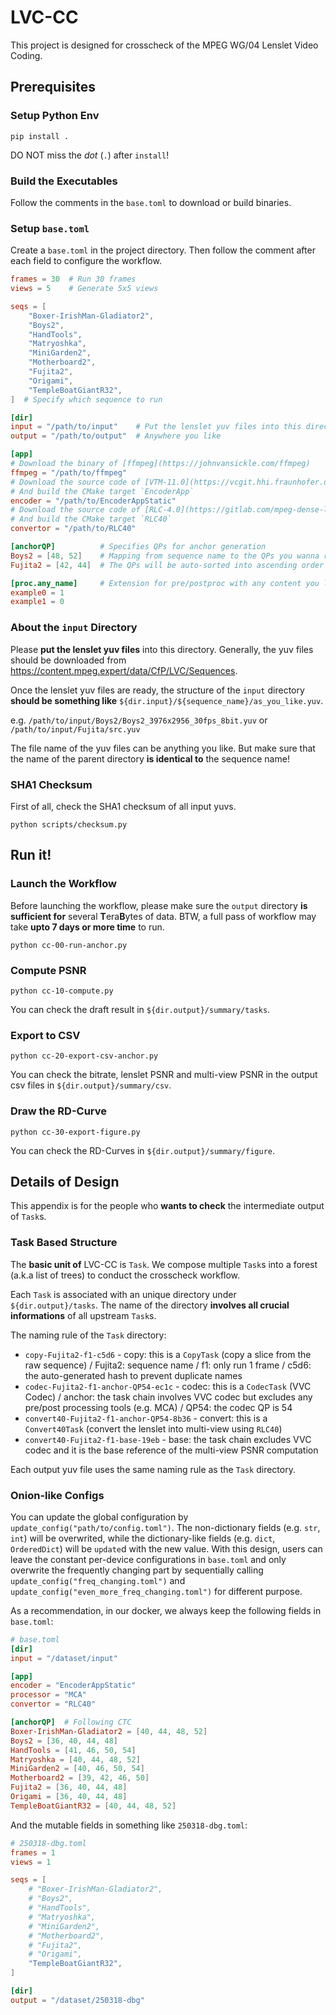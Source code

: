 # LVC-CC

This project is designed for crosscheck of the MPEG WG/04 Lenslet Video Coding.

## Prerequisites

### Setup Python Env

```shell
pip install .
```

DO NOT miss the *dot* (`.`) after `install`!

### Build the Executables

Follow the comments in the `base.toml` to download or build binaries.

### Setup `base.toml`

Create a `base.toml` in the project directory. Then follow the comment after each field to configure the workflow.

```toml
frames = 30  # Run 30 frames
views = 5    # Generate 5x5 views

seqs = [
    "Boxer-IrishMan-Gladiator2",
    "Boys2",
    "HandTools",
    "Matryoshka",
    "MiniGarden2",
    "Motherboard2",
    "Fujita2",
    "Origami",
    "TempleBoatGiantR32",
]  # Specify which sequence to run

[dir]
input = "/path/to/input"    # Put the lenslet yuv files into this directory
output = "/path/to/output"  # Anywhere you like

[app]
# Download the binary of [ffmpeg](https://johnvansickle.com/ffmpeg)
ffmpeg = "/path/to/ffmpeg"
# Download the source code of [VTM-11.0](https://vcgit.hhi.fraunhofer.de/jvet/VVCSoftware_VTM/-/tree/VTM-11.0)
# And build the CMake target `EncoderApp`
encoder = "/path/to/EncoderAppStatic"
# Download the source code of [RLC-4.0](https://gitlab.com/mpeg-dense-light-field/rlc/-/tree/version4.0)
# And build the CMake target `RLC40`
convertor = "/path/to/RLC40"

[anchorQP]          # Specifies QPs for anchor generation
Boys2 = [48, 52]    # Mapping from sequence name to the QPs you wanna run
Fujita2 = [42, 44]  # The QPs will be auto-sorted into ascending order

[proc.any_name]     # Extension for pre/postproc with any content you like
example0 = 1
example1 = 0
```

### About the `input` Directory

Please **put the lenslet yuv files** into this directory. Generally, the yuv files should be downloaded from https://content.mpeg.expert/data/CfP/LVC/Sequences.

Once the lenslet yuv files are ready, the structure of the `input` directory **should be something like** `${dir.input}/${sequence_name}/as_you_like.yuv`.

e.g. `/path/to/input/Boys2/Boys2_3976x2956_30fps_8bit.yuv` or `/path/to/input/Fujita/src.yuv`

The file name of the yuv files can be anything you like. But make sure that the name of the parent directory **is identical to** the sequence name!

### SHA1 Checksum

First of all, check the SHA1 checksum of all input yuvs.

```shell
python scripts/checksum.py
```

## Run it!

### Launch the Workflow

Before launching the workflow, please make sure the `output` directory **is sufficient for** several **T**era**B**ytes of data. BTW, a full pass of workflow may take **upto 7 days or more time** to run.

```shell
python cc-00-run-anchor.py
```

### Compute PSNR

```shell
python cc-10-compute.py
```

You can check the draft result in `${dir.output}/summary/tasks`.

### Export to CSV

```shell
python cc-20-export-csv-anchor.py
```

You can check the bitrate, lenslet PSNR and multi-view PSNR in the output csv files in `${dir.output}/summary/csv`.

### Draw the RD-Curve

```shell
python cc-30-export-figure.py
```

You can check the RD-Curves in `${dir.output}/summary/figure`.

## Details of Design

This appendix is for the people who **wants to check** the intermediate output of `Task`s.

### Task Based Structure

The **basic unit of** LVC-CC is `Task`. We compose multiple `Task`s into a forest (a.k.a list of trees) to conduct the crosscheck workflow.

Each `Task` is associated with an unique directory under `${dir.output}/tasks`. The name of the directory **involves all crucial informations** of all upstream `Task`s.

The naming rule of the `Task` directory:

- `copy-Fujita2-f1-c5d6` - copy: this is a `CopyTask` (copy a slice from the raw sequence) / Fujita2: sequence name / f1: only run 1 frame / c5d6: the auto-generated hash to prevent duplicate names
- `codec-Fujita2-f1-anchor-QP54-ec1c` - codec: this is a `CodecTask` (VVC Codec) / anchor: the task chain involves VVC codec but excludes any pre/post processing tools (e.g. MCA) / QP54: the codec QP is 54
- `convert40-Fujita2-f1-anchor-QP54-8b36` - convert: this is a `Convert40Task` (convert the lenslet into multi-view using `RLC40`)
- `convert40-Fujita2-f1-base-19eb` - base: the task chain excludes VVC codec and it is the base reference of the multi-view PSNR computation

Each output yuv file uses the same naming rule as the `Task` directory.

### Onion-like Configs

You can update the global configuration by `update_config("path/to/config.toml")`. The non-dictionary fields (e.g. `str`, `int`) will be overwrited, while the dictionary-like fields (e.g. `dict`, `OrderedDict`) will be `update`d with the new value. With this design, users can leave the constant per-device configurations in `base.toml` and only overwrite the frequently changing part by sequentially calling `update_config("freq_changing.toml")` and `update_config("even_more_freq_changing.toml")` for different purpose.

As a recommendation, in our docker, we always keep the following fields in `base.toml`:

```toml
# base.toml
[dir]
input = "/dataset/input"

[app]
encoder = "EncoderAppStatic"
processor = "MCA"
convertor = "RLC40"

[anchorQP]  # Following CTC
Boxer-IrishMan-Gladiator2 = [40, 44, 48, 52]
Boys2 = [36, 40, 44, 48]
HandTools = [41, 46, 50, 54]
Matryoshka = [40, 44, 48, 52]
MiniGarden2 = [40, 46, 50, 54]
Motherboard2 = [39, 42, 46, 50]
Fujita2 = [36, 40, 44, 48]
Origami = [36, 40, 44, 48]
TempleBoatGiantR32 = [40, 44, 48, 52]
```

And the mutable fields in something like `250318-dbg.toml`:

```toml
# 250318-dbg.toml
frames = 1
views = 1

seqs = [
    # "Boxer-IrishMan-Gladiator2",
    # "Boys2",
    # "HandTools",
    # "Matryoshka",
    # "MiniGarden2",
    # "Motherboard2",
    # "Fujita2",
    # "Origami",
    "TempleBoatGiantR32",
]

[dir]
output = "/dataset/250318-dbg"
```
